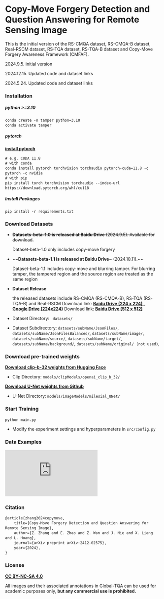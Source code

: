 # Copy-Move Forgery Detection and Question Answering for Remote Sensing Image

This is the initial version of the RS-CMQA dataset, RS-CMQA-B dataset, Real-RSCM dataset, RS-TQA dataset, RS-TQA-B dataset and Copy-Move Forgery Awareness Framework (CMFAF).

2024.9.5.	initial version

2024.12.15.	Updated code and dataset links

2024.5.24.	Updated code and dataset links

### Installation

##### python >=3.10

```
conda create -n tamper python=3.10
conda activate tamper
```

##### pytorch

[**install pytorch**](https://pytorch.org/)

```
# e.g. CUDA 11.8
# with conda
conda install pytorch torchvision torchaudio pytorch-cuda=11.8 -c pytorch -c nvidia
# with pip
pip install torch torchvision torchaudio --index-url https://download.pytorch.org/whl/cu118
```

##### Install Packages

```
pip install -r requirements.txt
```

### Download Datasets

- ~~**Datasets-beta-1.0 is released at Baidu Drive** (2024.9.5). Available for download.~~

  Dataset-beta-1.0 only includes copy-move forgery

- ~~**Datasets-beta-1.1 is released at Baidu Drive**~ (2024.10.11).~~

  Dataset-beta-1.1 includes copy-move  and blurring tamper. For blurring tamper, the tampered region and the source region are treated as the same region

- **Dataset Release**

  the released datasets include RS-CMQA (RS-CMQA-B), RS-TQA (RS-TQA-B) and Real-RSCM
  Download link: [**Baidu Drive (224 x 224)** ](https://pan.baidu.com/s/1V-MIFmOnoEFRvFp3M8myJQ?pwd=CMQA) , **[Google Drive (224x224)](https://drive.google.com/drive/folders/1-1iMW6o_j1u16y5ZmckpqD2n1M9QVEIG?usp=drive_link)**
  Download link: [**Baidu Drive (512 x 512)** ](https://pan.baidu.com/s/1RG_EPz5rbMOcGvRkyS7wTQ?pwd=CMQA) 

- Dataset Directory: ` datasets/`

- Dataset Subdirectory: `datasets/subName/JsonFiles/`, `datasets/subName/JsonFilesBalanced/`, `datasets/subName/image/`, `datasets/subName/source/`, `datasets/subName/target/`, `datasets/subName/background/`, `datasets/subName/original/ (not used)`, 


### Download pre-trained weights

[**Download clip-b-32 weights from Hugging Face**](https://huggingface.co/openai/clip-vit-base-patch32/tree/main)

- Clip Directory: `models/clipModels/openai_clip_b_32/`

[**Download U-Net weights from Github**](https://github.com/milesial/Pytorch-UNet/releases/download/v3.0/unet_carvana_scale1.0_epoch2.pth) 

- U-Net Directory: `models/imageModels/milesial_UNet/`

### Start Training

```
python main.py
```

- Modify the experiment settings and hyperparameters in `src/config.py`

### Data Examples

![数据集](https://github.com/shenyedepisa/RSCMQA/blob/main/img/datasets.pdf)

### Citation

```
@article{zhang2024copymove,
    title={Copy-Move Forgery Detection and Question Answering for Remote Sensing Image}, 
    author={Z. Zhang and E. Zhao and Z. Wan and J. Nie and X. Liang and L. Huang},
    journal={arXiv preprint arXiv:2412.02575},
    year={2024},
}
```

### License

[**CC BY-NC-SA 4.0**](https://creativecommons.org/licenses/by-nc-sa/4.0/deed.en)

All images and their associated annotations in Global-TQA can be used for academic purposes only, **but any commercial use is prohibited.**
